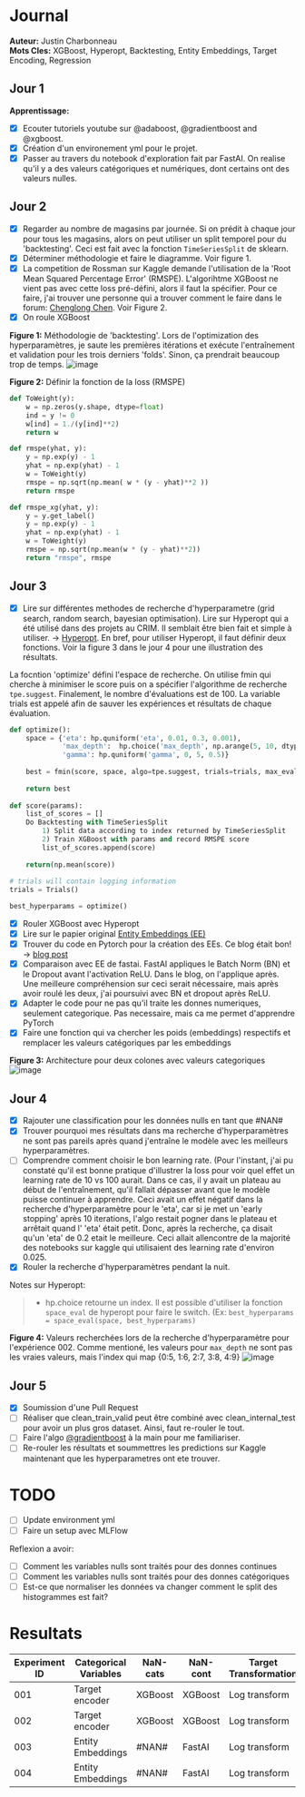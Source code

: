 # Journal  
__Auteur:__ Justin Charbonneau  
__Mots Cles:__ XGBoost, Hyperopt, Backtesting, Entity Embeddings, Target Encoding, Regression

## Jour 1

**Apprentissage:**

- [x] Ecouter tutoriels youtube sur @adaboost, @gradientboost and @xgboost.
- [x] Création d'un environement yml pour le projet.
- [x] Passer au travers du notebook d'exploration fait par FastAI. On realise qu'il y a des valeurs catégoriques et numériques, dont certains ont des valeurs nulles.

## Jour 2

- [x] Regarder au nombre de magasins par journée. Si on prédit à chaque jour pour tous les magasins, alors on peut utiliser un split temporel pour du 'backtesting'. Ceci est fait avec la fonction `TimeSeriesSplit` de sklearn.
- [x] Déterminer méthodologie et faire le diagramme. Voir figure 1.
- [x] La competition de Rossman sur Kaggle demande l'utilisation de la 'Root Mean Squared Percentage Error' (RMSPE). L'algorihtme XGBoost ne vient pas avec cette loss pré-défini, alors il faut la spécifier. Pour ce faire, j'ai trouver une personne qui a trouver comment le faire dans le forum: [Chenglong Chen](https://www.kaggle.com/c/rossmann-store-sales/discussion/16794). Voir Figure 2.
- [x] On roule XGBoost 

**Figure 1:** Méthodologie de 'backtesting'. Lors de l'optimization des hyperparamètres, je saute les premières itérations et exécute l'entraînement et validation pour les trois derniers 'folds'. Sinon, ça prendrait beaucoup trop de temps.
![image](https://user-images.githubusercontent.com/25487881/78314966-a32d8600-7529-11ea-9560-b80d5c1e5435.png)

**Figure 2:** Définir la fonction de la loss (RMSPE)
```python
def ToWeight(y):
    w = np.zeros(y.shape, dtype=float)
    ind = y != 0
    w[ind] = 1./(y[ind]**2)
    return w

def rmspe(yhat, y):
    y = np.exp(y) - 1
    yhat = np.exp(yhat) - 1
    w = ToWeight(y)
    rmspe = np.sqrt(np.mean( w * (y - yhat)**2 ))
    return rmspe

def rmspe_xg(yhat, y):
    y = y.get_label()
    y = np.exp(y) - 1
    yhat = np.exp(yhat) - 1
    w = ToWeight(y)
    rmspe = np.sqrt(np.mean(w * (y - yhat)**2))
    return "rmspe", rmspe
```

## Jour 3

- [x] Lire sur différentes methodes de recherche d'hyperparametre (grid search, random search, bayesian optimisation). Lire sur Hyperopt qui a été utilisé dans des projets au CRIM. Il semblait être bien fait et simple à utiliser. -> [Hyperopt](https://github.com/hyperopt/hyperopt). En bref, pour utiliser Hyperopt, il faut définir deux fonctions. Voir la figure 3 dans le jour 4 pour une illustration des résultats.

La focntion 'optimize' défini l'espace de recherche. On utilise fmin qui cherche à minimiser le score puis on a spécifier l'algorithme de recherche `tpe.suggest`. Finalement, le nombre d'évaluations est de 100. La variable trials est appelé afin de sauver les expériences et résultats de chaque évaluation. 
```python
def optimize():
    space = {'eta': hp.quniform('eta', 0.01, 0.3, 0.001),
             'max_depth':  hp.choice('max_depth', np.arange(5, 10, dtype=int)),
             'gamma': hp.quniform('gamma', 0, 5, 0.5)}
             
    best = fmin(score, space, algo=tpe.suggest, trials=trials, max_evals=100)
    
    return best
    
def score(params):
    list_of_scores = []
    Do Backtesting with TimeSeriesSplit
        1) Split data according to index returned by TimeSeriesSplit
        2) Train XGBoost with params and record RMSPE score
        list_of_scores.append(score)
        
    return(np.mean(score))
    
# trials will contain logging information
trials = Trials()

best_hyperparams = optimize()
``` 

- [x] Rouler XGBoost avec Hyperopt 
- [x] Lire sur le papier original [Entity Embeddings (EE)](https://arxiv.org/pdf/1604.06737.pdf)
- [x] Trouver du code en Pytorch pour la création des EEs. Ce blog était bon! -> [blog post](https://yashuseth.blog/2018/07/22/pytorch-neural-network-for-tabular-data-with-categorical-embeddings/)
- [x] Comparaison avec EE de fastai. FastAI appliques le Batch Norm (BN) et le Dropout avant l'activation ReLU. Dans le blog, on l'applique après. Une meilleure compréhension sur ceci serait nécessaire, mais après avoir roulé les deux, j'ai poursuivi avec BN et dropout après ReLU.
- [x] Adapter le code pour ne pas qu'il traite les donnes numeriques, seulement categorique. Pas necessaire, mais ca me permet d'apprendre PyTorch
- [x] Faire une fonction qui va chercher les poids (embeddings) respectifs et remplacer les valeurs catégoriques par les embeddings

**Figure 3:** Architecture pour deux colones avec valeurs categoriques
![image](https://user-images.githubusercontent.com/25487881/78181963-42bc1d00-7433-11ea-8236-6dd6f64e247a.png)

## Jour 4

- [x] Rajouter une classification pour les données nulls en tant que #NAN#
- [x] Trouver pourquoi mes résultats dans ma recherche d'hyperparamètres ne sont pas pareils après quand j'entraîne le modèle avec les meilleurs hyperparamètres.
- [ ] Comprendre comment choisir le bon learning rate. (Pour l'instant, j'ai pu constaté qu'il est bonne pratique d'illustrer la loss pour voir quel effet un learning rate de 10 vs 100 aurait. Dans ce cas, il y avait un plateau au début de l'entraînement, qu'il fallait dépasser avant que le modèle puisse continuer à apprendre.  Ceci avait un effet négatif dans la recherche d'hyperparamètre pour le 'eta', car si je met un 'early stopping' après 10 iterations, l'algo restait pogner dans le plateau et arrêtait quand l' 'eta' était petit. Donc, après la recherche, ça disait qu'un 'eta' de 0.2 etait le meilleure. Ceci allait allencontre de la majorité des notebooks sur kaggle qui utilisaient des learning rate d'environ 0.025.
- [x] Rouler la recherche d'hyperparamètres pendant la nuit. 

Notes sur Hyperopt:
> - hp.choice retourne un index. Il est possible d'utiliser la fonction `space_eval` de hyperopt pour faire le switch. (Ex: `best_hyperparams = space_eval(space, best_hyperparams)`

**Figure 4:** Valeurs recherchées lors de la recherche d'hyperparamètre pour l'expérience 002. Comme mentioné, les valeurs pour `max_depth` ne sont pas les vraies valeurs, mais l'index qui map {0:5, 1:6, 2:7, 3:8, 4:9}
![image](https://user-images.githubusercontent.com/25487881/78713644-98d40900-78e8-11ea-9c54-1e961d97c11b.png)

## Jour 5

- [x] Soumission d'une Pull Request 
- [ ] Réaliser que clean_train_valid peut être combiné avec clean_internal_test pour avoir un plus gros dataset. Ainsi, faut re-rouler le tout.
- [ ] Faire l'algo [@gradientboost](https://www.youtube.com/watch?v=2xudPOBz-vs&t=281s) à la main pour me familiariser.
- [ ] Re-rouler les résultats et soummettres les predictions sur Kaggle maintenant que les hyperparametres ont ete trouver.

# TODO

- [ ] Update environment yml
- [ ] Faire un setup avec MLFlow

Reflexion a avoir:

- [ ] Comment les variables nulls sont traités pour des donnes continues
- [ ] Comment les variables nulls sont traités pour des donnes catégoriques
- [ ] Est-ce que normaliser les données va changer comment le split des histogrammes est fait?

# Resultats

| Experiment ID | Categorical Variables | NaN-cats | NaN-cont | Target Transformation | Hyperparameter Search | Backtesting            | Private Score | Public Score
|---------------|-----------------------|----------|----------|-----------------------|-----------------------|------------------------|---------------|--------------
| 001           | Target encoder        | XGBoost  | XGBoost  | Log transform         | Default               | No                     | 0.16925       | 0.17975
| 002           | Target encoder        | XGBoost  | XGBoost  | Log transform         | HyperOpt (100)        | TimeSeriesSplit k = 3  | 0.13975       | 0.12481
| 003           | Entity Embeddings     | #NAN#    | FastAI   | Log transform         | Default               | No                     | 0.15251       | 0.14079
| 004           | Entity Embeddings     | #NAN#    | FastAI   | Log transform         | HyperOpt (100)        | TimeSeriesSplit k = 3  | 0.13081       | 0.11572
